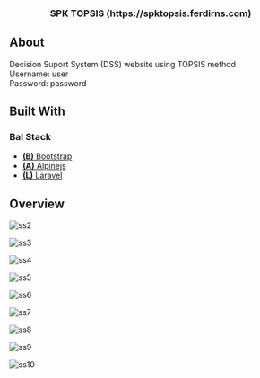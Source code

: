 <p align="center">
  <h3 align="center">SPK TOPSIS (https://spktopsis.ferdirns.com)</h3>
</p>

## About 
Decision Suport System (DSS) website using TOPSIS method <br>
Username: user <br>
Password: password

## Built With

### Bal Stack
* [**(B)** Bootstrap](https://getbootstrap.com)
* [**(A)** Alpinejs](https://alpinejs.dev)
* [**(L)** Laravel](https://laravel.com)

## Overview
![ss2](https://github.com/izzanka/spk_topsis/assets/59280562/711b62fc-9c30-4c45-a729-92b690d6f10c)


![ss3](https://github.com/izzanka/spk_topsis/assets/59280562/a1f3a23f-4903-4434-9555-8ac07e6545d6)


![ss4](https://github.com/izzanka/spk_topsis/assets/59280562/92068e33-5389-412d-b5d9-0f050056a823)


![ss5](https://github.com/izzanka/spk_topsis/assets/59280562/a06ead02-1233-4d42-b678-c4a4d87b5d90)


![ss6](https://github.com/izzanka/spk_topsis/assets/59280562/35823ed4-98e6-4fd1-b2e0-9c2767d8bf5b)


![ss7](https://github.com/izzanka/spk_topsis/assets/59280562/e1107154-a208-492b-af4e-ff3817877a5b)


![ss8](https://github.com/izzanka/spk_topsis/assets/59280562/ddba2215-b6d9-43d2-9cfd-1ae991cff880)


![ss9](https://github.com/izzanka/spk_topsis/assets/59280562/62cf2aaf-ce6e-4929-808c-21280830c5ad)


![ss10](https://github.com/izzanka/spk_topsis/assets/59280562/217ba7b5-338c-450d-8090-d5143ffd9375)
